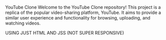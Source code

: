 YouTube Clone
Welcome to the YouTube Clone repository! This project is a replica of the popular video-sharing platform, YouTube. It aims to provide a similar user experience and functionality for browsing, uploading, and watching videos.


USING JUST HTML AND JSS (NOT SUPER RESPONSIVE)
